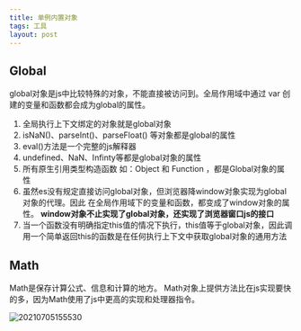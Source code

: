 ```yaml
---
title: 单例内置对象
tags: 工具
layout: post
---
```


## Global

global对象是js中比较特殊的对象，不能直接被访问到。全局作用域中通过 var 创建的变量和函数都会成为global的属性。

1. 全局执行上下文绑定的对象就是global对象
2. isNaN()、parseInt()、parseFloat() 等对象都是global的属性
3. eval()方法是一个完整的js解释器
4. undefined、NaN、Infinty等都是global对象的属性
5. 所有原生引用类型构造函数 如：Object 和 Function ，都是Global对象的属性
6. 虽然es没有规定直接访问global对象，但浏览器降window对象实现为global对象的代理。因此 在全局作用域下的变量和函数，都变成了window对象的属性。 <Strong>window对象不止实现了global对象，还实现了浏览器窗口js的接口</Strong>
7. 当一个函数没有明确指定this值的情况下执行，this值等于global对象，因此调用一个简单返回this的函数是在任何执行上下文中获取global对象的通用方法

## Math

Math是保存计算公式、信息和计算的地方。
Math对象上提供方法比在js实现要快的多，因为Math使用了js中更高的实现和处理器指令。

![20210705155530](https://cdn.jsdelivr.net/gh/moxiaodegu/ImageHosting/imagesBlogs/20210705155530.png)